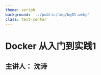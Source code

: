 ```yaml
---
theme: seriph
background: '../public/img/bg01.webp'
class: text-center
---
```

# Docker 从入门到实践1

## 主讲人： 沈诗
